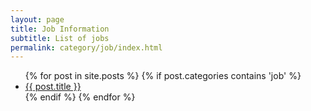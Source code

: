 ```yaml
---
layout: page
title: Job Information
subtitle: List of jobs
permalink: category/job/index.html
---
```



<ul>
    {% for post in site.posts %}
        {% if post.categories contains 'job' %}
            <li><a href="{{ post.url | prepend: site.baseurl }}">{{ post.title }}</a></li>
        {% endif %}
    {% endfor %}
</ul>